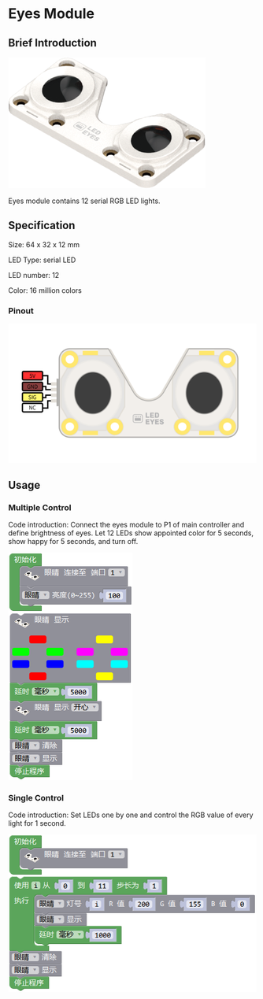 # Eyes Module

## Brief Introduction

![](./images/render_eyes.png)

Eyes module contains 12 serial RGB LED lights.

## Specification

Size: 64 x 32 x 12 mm

LED Type: serial LED

LED number: 12

Color: 16 million colors

### Pinout

![](./images/pinout_eyes.png)

## Usage

### Multiple Control

Code introduction: Connect the eyes module to P1 of main controller and define brightness of eyes.
Let 12 LEDs show appointed color for 5 seconds, show happy for 5 seconds, and turn off.

![](./images/Mixly_example_eyes.png)

### Single Control

Code introduction: Set LEDs one by one and control the RGB value of every light for 1 second.

![](./images/Mixly_example_eyes_single.png)
